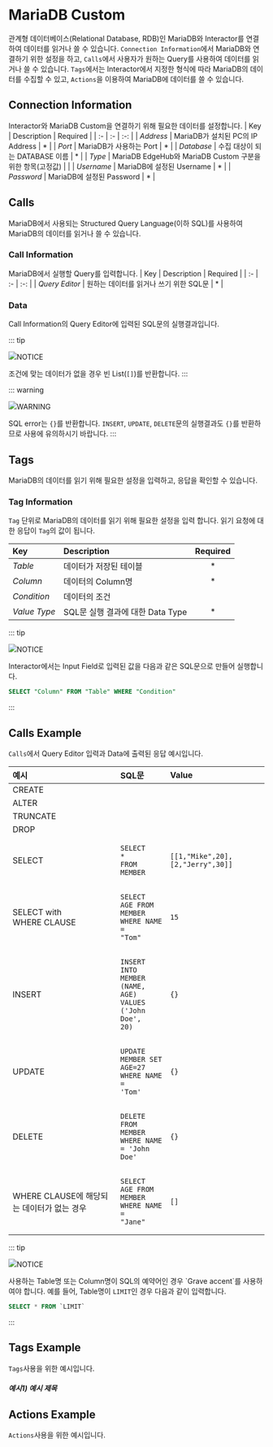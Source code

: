 # MariaDB Custom
관계형 데이터베이스(Relational Database, RDB)인 MariaDB와 Interactor를 연결하여 데이터를 읽거나 쓸 수 있습니다. `Connection Information`에서 MariaDB와 연결하기 위한 설정을 하고, `Calls`에서 사용자가 원하는 Query를 사용하여 데이터를 읽거나 쓸 수 있습니다. `Tags`에서는 Interactor에서 지정한 형식에 따라 MariaDB의 데이터를 수집할 수 있고, `Actions`을 이용하여 MariaDB에 데이터를 쓸 수 있습니다.

## Connection Information
Interactor와 MariaDB Custom을 연결하기 위해 필요한 데이터를 설정합니다.
| Key | Description | Required |
| :- | :- | :-: |
| _Address_ | MariaDB가 설치된 PC의 IP Address | * |
| _Port_ | MariaDB가 사용하는 Port | * |
| _Database_ | 수집 대상이 되는 DATABASE 이름 | * |
| _Type_ | MariaDB EdgeHub와 MariaDB Custom 구분을 위한 항목(고정값) | |
| _Username_ | MariaDB에 설정된 Username | * |
| _Password_ | MariaDB에 설정된 Password | * |


## Calls
MariaDB에서 사용되는 Structured Query Language(이하 SQL)를 사용하여 MariaDB의 데이터를 읽거나 쓸 수 있습니다.
### Call Information
MariaDB에서 실행할 Query를 입력합니다. 
| Key | Description | Required |
| :- | :- | :-: |
| _Query Editor_ | 원하는 데이터를 읽거나 쓰기 위한 SQL문 | * |

### Data
Call Information의 Query Editor에 입력된 SQL문의 실행결과입니다.

::: tip <p class="custom-block-title"><img src="../../img/icon/tip.svg">NOTICE</p>
조건에 맞는 데이터가 없을 경우 빈 List(`[]`)를 반환합니다.
:::

::: warning <p class="custom-block-title"><img src="../../img/icon/warning.svg">WARNING</p>
SQL error는 `{}`를 반환합니다. `INSERT`, `UPDATE`, `DELETE`문의 실행결과도 `{}`를 반환하므로 사용에 유의하시기 바랍니다.
:::

## Tags
MariaDB의 데이터를 읽기 위해 필요한 설정을 입력하고, 응답을 확인할 수 있습니다.
### Tag Information
`Tag` 단위로 MariaDB의 데이터를 읽기 위해 필요한 설정을 입력 합니다. 읽기 요청에 대한 응답이 `Tag`의 값이 됩니다.

| Key | Description | Required |
| :- | :- | :-: |
| _Table_ | 데이터가 저장된 테이블 | * |
| _Column_ | 데이터의 Column명 | * |
| _Condition_ | 데이터의 조건 |  |
| _Value Type_ | SQL문 실행 결과에 대한 Data Type | * |

::: tip <p class="custom-block-title"><img src="../../img/icon/tip.svg">NOTICE</p>
Interactor에서는 Input Field로 입력된 값을 다음과 같은 SQL문으로 만들어 실행합니다.
``` sql
SELECT "Column" FROM "Table" WHERE "Condition"
```
:::
<!-- 
## Actions
`Tags`에 있는 `Tag`의 값에 Action 추가. ActionID call을 통해 Calls의 Query를 실행하거나 Tags의 Tag값을 바꿀 수 있음
Actionsdml Event에 대한 내용 Logging 하거나 Right bar의 Sytem Log에 출력 가능 -->

## Calls Example
`Calls`에서 Query Editor 입력과 Data에 출력된 응답 예시입니다.

| 예시 | SQL문 | Value | 
| :- | :- | :- |
| CREATE | | |
| ALTER | | |
| TRUNCATE | | |
| DROP | | |
| SELECT | <pre class="language-sql"><code><span class="token keyword">SELECT </span><span class="token operator">* </span><span class="token keyword">FROM </span>MEMBER</code></pre> | `[[1,"Mike",20],[2,"Jerry",30]]`|
| SELECT with<br>WHERE CLAUSE | <pre class="language-sql"><code><span class="token keyword">SELECT</span> AGE <span class="token keyword">FROM</span> MEMBER <span class="token keyword">WHERE</span> NAME <span class="token operator">=</span> <span class="token string">"Tom"</span></code></pre> | `15` |
| INSERT | <pre class="language-sql"><code><span class="token keyword">INSERT</span> <span class="token keyword">INTO</span> MEMBER <span class="token punctuation">(</span>NAME<span class="token punctuation">,</span> AGE<span class="token punctuation">)</span> <span class="token keyword">VALUES</span> <span class="token punctuation">(</span><span class="token string">'John Doe'</span><span class="token punctuation">,</span> <span class="token number">20</span><span class="token punctuation">)</span></code></pre> | `{}` |
| UPDATE | <pre class="language-sql"><code><span class="token keyword">UPDATE</span> MEMBER <span class="token keyword">SET</span> AGE<span class="token operator">=</span><span class="token number">27</span> <span class="token keyword">WHERE</span> NAME <span class="token operator">=</span> <span class="token string">'Tom'</span></code></pre> | `{}` |
| DELETE | <pre class="language-sql"><code><span class="token keyword">DELETE</span> <span class="token keyword">FROM</span> MEMBER <span class="token keyword">WHERE</span> NAME <span class="token operator">=</span> <span class="token string">'John Doe'</span></code></pre> | `{}` |
|  WHERE CLAUSE에 해당되는 데이터가 없는 경우 | <pre class="language-sql"><code><span class="token keyword">SELECT</span> AGE <span class="token keyword">FROM</span> MEMBER <span class="token keyword">WHERE</span> NAME <span class="token operator">=</span> <span class="token string">"Jane"</span></code></pre> | `[]` |

::: tip <p class="custom-block-title"><img src="../../img/icon/tip.svg">NOTICE</p>
사용하는 Table명 또는 Column명이 SQL의 예약어인 경우 \`Grave accent\`를 사용하여야 합니다. 예를 들어, Table명이 `LIMIT`인 경우 다음과 같이 입력합니다.
``` sql
SELECT * FROM `LIMIT`
```
:::

## Tags Example
`Tags`사용을 위한 예시입니다.
##### 예시1) 예시 제목

## Actions Example
`Actions`사용을 위한 예시입니다.
